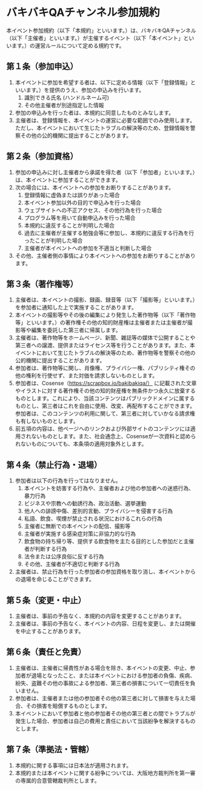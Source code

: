 # バキバキQAチャンネル参加規約

本イベント参加規約（以下「本規約」といいます。）は、バキバキQAチャンネル（以下「主催者」といいます。）が主催するイベント（以下「本イベント」といいます。）の運営ルールについて定める規約です。

## 第１条（参加申込）
1. 本イベントに参加を希望する者は、以下に定める情報（以下「登録情報」といいます。）を提供のうえ、参加の申込みを行います。
    1. 識別できる氏名 (ハンドルネーム可)
    2. その他主催者が別途指定した情報
2. 参加の申込みを行った者は、本規約に同意したものとみなします。
3. 主催者は、登録情報を、本イベントの運営に必要な範囲でのみ使用します。ただし、本イベントにおいて生じたトラブルの解決等のため、登録情報を警察その他の公的機関に提出することがあります。

## 第２条（参加資格）
1. 参加の申込みに対し主催者から承諾を得た者（以下「参加者」といいます。）は、本イベントに参加することができます。
2. 次の場合には、本イベントへの参加をお断りすることがあります。
    1. 登録情報に虚偽または誤りがあった場合
    2. 本イベント参加以外の目的で申込みを行った場合
    3. ウェブサイトへの不正アクセス、その他行為を行った場合
    4. プログラム等を用いて自動申込みを行った場合
    5. 本規約に違反することが判明した場合
    6. 過去に主催者が主催する勉強会等に参加し、本規約に違反する行為を行ったことが判明した場合
    7. 主催者が本イベントへの参加を不適当と判断した場合
3. その他、主催者側の事情により本イベントへの参加をお断りすることがあります。

## 第３条（著作権等）
1. 主催者は、本イベントの撮影、録画、録音等（以下「撮影等」といいます。）を参加者に通知した上で実施することがあります。
2. 本イベントの撮影等やその後の編集により発生した著作物等（以下「著作物等」といいます。）の著作権その他の知的財産権は主催者または主催者が撮影等や編集を委託した第三者に帰属します。
3. 主催者は、著作物等をホームページ、新聞、雑誌等の媒体で公開することや第三者への譲渡、提供またはライセンス等を行うことがあります。また、本イベントにおいて生じたトラブルの解決等のため、著作物等を警察その他の公的機関に提出することがあります。
4. 参加者は、著作物等に関し、肖像権、プライバシー権、パブリシティ権その他の権利を行使せず、また対価を請求しないものとします。
5. 参加者は、Cosense（https://scrapbox.io/bakibakiqa/） に記載された文章やイラストに対する著作権その他の知的財産権を無条件かつ永久に放棄するものとします。これにより、当該コンテンツはパブリックドメインに属するものとし、第三者はこれを自由に使用、改変、再配布することができます。参加者は、このコンテンツの利用に関して、第三者に対していかなる請求権も有しないものとします。
6. 前五項の内容は、他ページへのリンクおよび外部サイトのコンテンツには適用されないものとします。また、社会通念上、Cosenseが一次資料と認められないものについても、本条項の適用対象外とします。

## 第４条（禁止行為・退場）
1. 参加者は以下の行為を行ってはなりません。
    1. 本イベントを妨害する行為や、主催者および他の参加者への迷惑行為、暴力行為
    2. ビジネスや宗教への勧誘行為、政治活動、選挙運動
    3. 他人への誹謗中傷、差別的言動、プライバシーを侵害する行為
    4. 私語、飲食、喫煙が禁止される状況におけるこれらの行為
    5. 主催者に無断での本イベントの配信、撮影等
    6. 主催者が実施する感染症対策に非協力的な行為
    7. 飲食物の持ち帰り等、提供する飲食物を主たる目的とした参加だと主催者が判断する行為
    8. 法令または公序良俗に反する行為
    9. その他、主催者が不適切と判断する行為
2. 主催者は、禁止行為を行った参加者の参加資格を取り消し、本イベントからの退場を命じることができます。

## 第５条（変更・中止）
1. 主催者は、事前の予告なく、本規約の内容を変更することがあります。
2. 主催者は、事前の予告なく、本イベントの内容、日程を変更し、または開催を中止することがあります。

## 第６条（責任と免責）
1. 主催者は、主催者に帰責性がある場合を除き、本イベントの変更、中止、参加者が退場となったこと、または本イベントにおける参加者の負傷、疾病、紛失、盗難その他の事故による参加者、第三者の損害について一切責任を負いません。
2. 参加者は、主催者または他の参加者その他の第三者に対して損害を与えた場合、その損害を賠償するものとします。
3. 本イベントにおいて参加者と他の参加者その他の第三者との間でトラブルが発生した場合、参加者は自己の費用と責任において当該紛争を解決するものとします。

## 第７条（準拠法・管轄）
1. 本規約に関する事項には日本法が適用されます。
2. 本規約または本イベントに関する紛争については、大阪地方裁判所を第一審の専属的合意管轄裁判所とします。